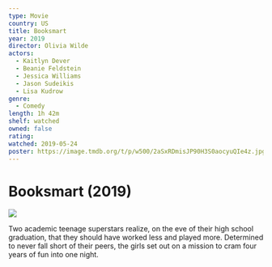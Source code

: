 ```yaml
---
type: Movie
country: US
title: Booksmart
year: 2019
director: Olivia Wilde
actors:
  - Kaitlyn Dever
  - Beanie Feldstein
  - Jessica Williams
  - Jason Sudeikis
  - Lisa Kudrow
genre:
  - Comedy
length: 1h 42m
shelf: watched
owned: false
rating:
watched: 2019-05-24
poster: https://image.tmdb.org/t/p/w500/2aSxRDmisJP90H3S0aocyuQIe4z.jpg
---
```


# Booksmart (2019)

![](https://image.tmdb.org/t/p/w500/2aSxRDmisJP90H3S0aocyuQIe4z.jpg)

Two academic teenage superstars realize, on the eve of their high school graduation, that they should have worked less and played more. Determined to never fall short of their peers, the girls set out on a mission to cram four years of fun into one night.